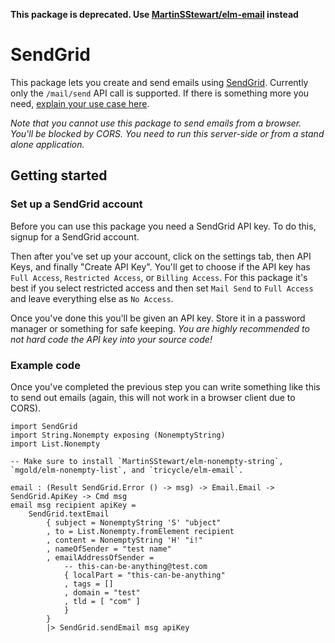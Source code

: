 **This package is deprecated. Use [MartinSStewart/elm-email](https://package.elm-lang.org/packages/MartinSStewart/elm-email/latest/) instead**

# SendGrid

This package lets you create and send emails using [SendGrid](https://sendgrid.com/).
Currently only the `/mail/send` API call is supported.
If there is something more you need, [explain your use case here](https://github.com/MartinSStewart/send-grid/issues).

*Note that you cannot use this package to send emails from a browser.
You'll be blocked by CORS.
You need to run this server-side or from a stand alone application.*

## Getting started

### Set up a SendGrid account

Before you can use this package you need a SendGrid API key.
To do this, signup for a SendGrid account.

Then after you've set up your account, click on the settings tab, then API Keys, and finally "Create API Key".
You'll get to choose if the API key has `Full Access`, `Restricted Access`, or `Billing Access`.
For this package it's best if you select restricted access and then set `Mail Send` to `Full Access` and leave everything else as `No Access`.

Once you've done this you'll be given an API key. Store it in a password manager or something for safe keeping. *You are highly recommended to not hard code the API key into your source code!*

### Example code

Once you've completed the previous step you can write something like this to send out emails (again, this will not work in a browser client due to CORS).

```
import SendGrid
import String.Nonempty exposing (NonemptyString)
import List.Nonempty

-- Make sure to install `MartinSStewart/elm-nonempty-string`, `mgold/elm-nonempty-list`, and `tricycle/elm-email`.

email : (Result SendGrid.Error () -> msg) -> Email.Email -> SendGrid.ApiKey -> Cmd msg
email msg recipient apiKey =
    SendGrid.textEmail
        { subject = NonemptyString 'S' "ubject" 
        , to = List.Nonempty.fromElement recipient
        , content = NonemptyString 'H' "i!"
        , nameOfSender = "test name"
        , emailAddressOfSender =
            -- this-can-be-anything@test.com
            { localPart = "this-can-be-anything"
            , tags = []
            , domain = "test"
            , tld = [ "com" ]
            }
        }
        |> SendGrid.sendEmail msg apiKey
```
